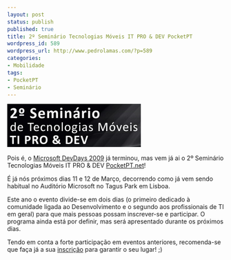```yaml
---
layout: post
status: publish
published: true
title: 2º Seminário Tecnologias Móveis IT PRO & DEV PocketPT
wordpress_id: 589
wordpress_url: http://www.pedrolamas.com/?p=589
categories:
- Mobilidade
tags:
- PocketPT
- Seminário
---
```

[![2º Seminário Tecnologias Móveis IT PRO & DEV PocketPT](wp-content/uploads/2009/02/2c2ba-seminario-tecnologias-moveis-it-pro-dev-pocketpt.jpg "2º Seminário Tecnologias Móveis IT PRO & DEV PocketPT")](http://www.mtechseminar.com/09/)

Pois é, o [Microsoft DevDays 2009](tag/devdayspt09/) já terminou, mas vem já ai o 2º Seminário Tecnologias Móveis IT PRO & DEV [PocketPT.net](http://www.pocketpt.net)!

É já nós próximos dias 11 e 12 de Março, decorrendo como já vem sendo habitual no Auditório Microsoft no Tagus Park em Lisboa.

Este ano o evento divide-se em dois dias (o primeiro dedicado à comunidade ligada ao Desenvolvimento e o segundo aos profissionais de TI em geral) para que mais pessoas possam inscrever-se e participar. O programa ainda está por definir, mas será apresentado durante os próximos dias.

Tendo em conta a forte participação em eventos anteriores, recomenda-se que faça já a sua [inscrição](http://www.mtechseminar.com/09/inscricoes.htm) para garantir o seu lugar! ;)
